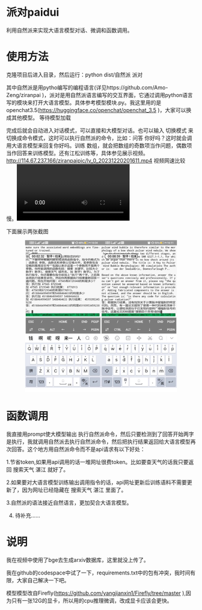 # 派对paidui
利用自然派来实现大语言模型对话、微调和函数调用。
# 使用方法
克隆项目后进入目录，然后运行：python dist/自然派 派对

其中自然派是用pytho编写的编程语言(详见https://github.com/Amo-Zeng/ziranpai )，派对是用自然派语言编写的交互界面，它通过调用python语言写的模块来打开大语言模型。具体参考模型模块.py。我这里用的是openchat3.5(https://huggingface.co/openchat/openchat_3.5 )，大家可以换成其他模型。 等待模型加载

完成后就会自动进入对话模式，可以直接和大模型对话。也可以输入 切换模式 来切换成命令模式，这时可以执行自然派的命令，比如：问答 你好吗？这时就会调用大语言模型来回复你好吗。训练 数组，就会把数组的奇数项当作问题，偶数项当作回答来训练模型。还有江松训练等，具体参见展示视频。http://114.67.237.166/ziranpaipic/lv_0_20231220201611.mp4 视频网速比较慢。<video src="http://114.67.237.166/ziranpaipic/lv_0_20231220201611.mp4">/video>


下面展示两张截图
<center class ='img'>
<img title="派对程序运行效果" src="./Screenshot_20231220_204020992_视频.jpg" width="40%"><img title="派对程序运行效果" src="./Screenshot_20231220_204043260_视频.jpg" width="40%">
</center>



# 函数调用

我直接用prompt使大模型输出 执行自然派命令，然后只要检测到了回答开始两字是执行，我就调用自然派去执行自然派命令，然后把执行结果返回给大语言模型再次回答。这个地方用自然派命令而不是api请求有以下好处：

1.节省token,如果用api调用的话一堆网址很费token。比如要查天气的话我只要返回 搜索天气 湛江 就好了。

2.如果要对大语言模型训练输出调用指令的话，api网址更新后训练语料不需要更新了，因为网址已经隐藏在 搜索天气 湛江 里面了。

3.自然派的语法接近自然语言，更加契合大语言模型。

4. 待补充……

# 说明

我在视频中使用了bge去生成arxiv数据库，这里就没上传了。

我在github的codespace中试了一下，requirements.txt中的包有冲突，我时间有限，大家自己解决一下吧。

模型模型改自Firefly(https://github.com/yangjianxin1/Firefly/tree/master ),因为只有一张12G的显卡，所以用的cpu推理微调，改成显卡应该会更快。



